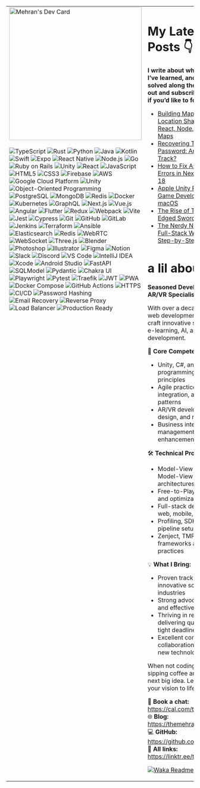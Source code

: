 <table>
  <tr>
    <td valign="top" width="356">
      <a href="https://app.daily.dev/themehrankhan">
        <img src="https://api.daily.dev/devcards/v2/fmsHVWDX4pDUguT7sk0UO.png?type=default&r=mvc" width="356" alt="Mehran's Dev Card"/>
      </a>
      <br/><br/>
      <img src="https://img.shields.io/badge/TypeScript-007ACC?style=for-the-badge&logo=typescript&logoColor=white" alt="TypeScript"/>
      <img src="https://img.shields.io/badge/Rust-000000?style=for-the-badge&logo=rust&logoColor=white" alt="Rust"/>
      <img src="https://img.shields.io/badge/Python-3776AB?style=for-the-badge&logo=python&logoColor=white" alt="Python"/>
      <img src="https://img.shields.io/badge/Java-ED8B00?style=for-the-badge&logo=openjdk&logoColor=white" alt="Java"/>
      <img src="https://img.shields.io/badge/Kotlin-7F52FF?style=for-the-badge&logo=kotlin&logoColor=white" alt="Kotlin"/>
      <img src="https://img.shields.io/badge/Swift-FA7343?style=for-the-badge&logo=swift&logoColor=white" alt="Swift"/>
      <img src="https://img.shields.io/badge/Expo-000020?style=for-the-badge&logo=expo&logoColor=white" alt="Expo"/>
      <img src="https://img.shields.io/badge/React_Native-20232A?style=for-the-badge&logo=react&logoColor=61DAFB" alt="React Native"/>
      <img src="https://img.shields.io/badge/Node.js-43853D?style=for-the-badge&logo=node.js&logoColor=white" alt="Node.js"/>
      <img src="https://img.shields.io/badge/Go-00ADD8?style=for-the-badge&logo=go&logoColor=white" alt="Go"/>
      <img src="https://img.shields.io/badge/Ruby_on_Rails-CC0000?style=for-the-badge&logo=ruby-on-rails&logoColor=white" alt="Ruby on Rails"/>
      <img src="https://img.shields.io/badge/Unity-100000?style=for-the-badge&logo=unity&logoColor=white" alt="Unity"/>
      <img src="https://img.shields.io/badge/React-20232A?style=for-the-badge&logo=react&logoColor=61DAFB" alt="React"/>
      <img src="https://img.shields.io/badge/JavaScript-F7DF1E?style=for-the-badge&logo=javascript&logoColor=black" alt="JavaScript"/>
      <img src="https://img.shields.io/badge/HTML5-E34F26?style=for-the-badge&logo=html5&logoColor=white" alt="HTML5"/>
      <img src="https://img.shields.io/badge/CSS3-1572B6?style=for-the-badge&logo=css3&logoColor=white" alt="CSS3"/>
      <img src="https://img.shields.io/badge/Firebase-039BE5?style=for-the-badge&logo=firebase&logoColor=white" alt="Firebase"/>
      <img src="https://img.shields.io/badge/AWS-FF9900?style=for-the-badge&logo=amazon-aws&logoColor=white" alt="AWS"/>
      <img src="https://img.shields.io/badge/Google_Cloud-4285F4?style=for-the-badge&logo=google-cloud&logoColor=white" alt="Google Cloud Platform"/>
      <img src="https://img.shields.io/badge/Unity-100000?style=for-the-badge&logo=unity&logoColor=white" alt="Unity"/>
      <img src="https://img.shields.io/badge/OOP-4A90E2?style=for-the-badge&logo=object-oriented-programming&logoColor=white" alt="Object-Oriented Programming"/>
      <img src="https://img.shields.io/badge/PostgreSQL-316192?style=for-the-badge&logo=postgresql&logoColor=white" alt="PostgreSQL"/>
      <img src="https://img.shields.io/badge/MongoDB-4EA94B?style=for-the-badge&logo=mongodb&logoColor=white" alt="MongoDB"/>
      <img src="https://img.shields.io/badge/Redis-DC382D?style=for-the-badge&logo=redis&logoColor=white" alt="Redis"/>
      <img src="https://img.shields.io/badge/Docker-2496ED?style=for-the-badge&logo=docker&logoColor=white" alt="Docker"/>
      <img src="https://img.shields.io/badge/Kubernetes-326CE5?style=for-the-badge&logo=kubernetes&logoColor=white" alt="Kubernetes"/>
      <img src="https://img.shields.io/badge/GraphQL-E10098?style=for-the-badge&logo=graphql&logoColor=white" alt="GraphQL"/>
      <img src="https://img.shields.io/badge/Next.js-000000?style=for-the-badge&logo=next.js&logoColor=white" alt="Next.js"/>
      <img src="https://img.shields.io/badge/Vue.js-4FC08D?style=for-the-badge&logo=vue.js&logoColor=white" alt="Vue.js"/>
      <img src="https://img.shields.io/badge/Angular-DD0031?style=for-the-badge&logo=angular&logoColor=white" alt="Angular"/>
      <img src="https://img.shields.io/badge/Flutter-02569B?style=for-the-badge&logo=flutter&logoColor=white" alt="Flutter"/>
      <img src="https://img.shields.io/badge/Redux-593D88?style=for-the-badge&logo=redux&logoColor=white" alt="Redux"/>
      <img src="https://img.shields.io/badge/Webpack-8DD6F9?style=for-the-badge&logo=webpack&logoColor=black" alt="Webpack"/>
      <img src="https://img.shields.io/badge/Vite-646CFF?style=for-the-badge&logo=vite&logoColor=white" alt="Vite"/>
      <img src="https://img.shields.io/badge/Jest-C21325?style=for-the-badge&logo=jest&logoColor=white" alt="Jest"/>
      <img src="https://img.shields.io/badge/Cypress-17202C?style=for-the-badge&logo=cypress&logoColor=white" alt="Cypress"/>
      <img src="https://img.shields.io/badge/Git-F05032?style=for-the-badge&logo=git&logoColor=white" alt="Git"/>
      <img src="https://img.shields.io/badge/GitHub-100000?style=for-the-badge&logo=github&logoColor=white" alt="GitHub"/>
      <img src="https://img.shields.io/badge/GitLab-FCA121?style=for-the-badge&logo=gitlab&logoColor=black" alt="GitLab"/>
      <img src="https://img.shields.io/badge/Jenkins-D24939?style=for-the-badge&logo=jenkins&logoColor=white" alt="Jenkins"/>
      <img src="https://img.shields.io/badge/Terraform-7B42BC?style=for-the-badge&logo=terraform&logoColor=white" alt="Terraform"/>
      <img src="https://img.shields.io/badge/Ansible-EE0000?style=for-the-badge&logo=ansible&logoColor=white" alt="Ansible"/>
      <img src="https://img.shields.io/badge/Elasticsearch-005571?style=for-the-badge&logo=elasticsearch&logoColor=white" alt="Elasticsearch"/>
      <img src="https://img.shields.io/badge/Redis-DC382D?style=for-the-badge&logo=redis&logoColor=white" alt="Redis"/>
      <img src="https://img.shields.io/badge/WebRTC-333333?style=for-the-badge&logo=webrtc&logoColor=white" alt="WebRTC"/>
      <img src="https://img.shields.io/badge/WebSocket-010101?style=for-the-badge&logo=socket.io&logoColor=white" alt="WebSocket"/>
      <img src="https://img.shields.io/badge/Three.js-000000?style=for-the-badge&logo=three.js&logoColor=white" alt="Three.js"/>
      <img src="https://img.shields.io/badge/Blender-F5792A?style=for-the-badge&logo=blender&logoColor=white" alt="Blender"/>
      <img src="https://img.shields.io/badge/Photoshop-31A8FF?style=for-the-badge&logo=adobe-photoshop&logoColor=white" alt="Photoshop"/>
      <img src="https://img.shields.io/badge/Illustrator-FF9A00?style=for-the-badge&logo=adobe-illustrator&logoColor=white" alt="Illustrator"/>
      <img src="https://img.shields.io/badge/Figma-F24E1E?style=for-the-badge&logo=figma&logoColor=white" alt="Figma"/>
      <img src="https://img.shields.io/badge/Notion-000000?style=for-the-badge&logo=notion&logoColor=white" alt="Notion"/>
      <img src="https://img.shields.io/badge/Slack-4A154B?style=for-the-badge&logo=slack&logoColor=white" alt="Slack"/>
      <img src="https://img.shields.io/badge/Discord-5865F2?style=for-the-badge&logo=discord&logoColor=white" alt="Discord"/>
      <img src="https://img.shields.io/badge/VS_Code-007ACC?style=for-the-badge&logo=visual-studio-code&logoColor=white" alt="VS Code"/>
      <img src="https://img.shields.io/badge/IntelliJ_IDEA-000000?style=for-the-badge&logo=intellij-idea&logoColor=white" alt="IntelliJ IDEA"/>
      <img src="https://img.shields.io/badge/Xcode-007ACC?style=for-the-badge&logo=xcode&logoColor=white" alt="Xcode"/>
      <img src="https://img.shields.io/badge/Android_Studio-3DDC84?style=for-the-badge&logo=android-studio&logoColor=white" alt="Android Studio"/>
      <img src="https://img.shields.io/badge/FastAPI-009688?style=for-the-badge&logo=fastapi&logoColor=white" alt="FastAPI"/>
      <img src="https://img.shields.io/badge/SQLModel-336791?style=for-the-badge&logo=sqlalchemy&logoColor=white" alt="SQLModel"/>
      <img src="https://img.shields.io/badge/Pydantic-E92063?style=for-the-badge&logo=pydantic&logoColor=white" alt="Pydantic"/>
      <img src="https://img.shields.io/badge/Chakra_UI-319795?style=for-the-badge&logo=chakra-ui&logoColor=white" alt="Chakra UI"/>
      <img src="https://img.shields.io/badge/Playwright-45ba4b?style=for-the-badge&logo=playwright&logoColor=white" alt="Playwright"/>
      <img src="https://img.shields.io/badge/Pytest-0A9EDC?style=for-the-badge&logo=pytest&logoColor=white" alt="Pytest"/>
      <img src="https://img.shields.io/badge/Traefik-24A1C1?style=for-the-badge&logo=traefik&logoColor=white" alt="Traefik"/>
      <img src="https://img.shields.io/badge/JWT-000000?style=for-the-badge&logo=json-web-tokens&logoColor=white" alt="JWT"/>
      <img src="https://img.shields.io/badge/PWA-5A0FC8?style=for-the-badge&logo=pwa&logoColor=white" alt="PWA"/>
      <img src="https://img.shields.io/badge/Docker_Compose-2496ED?style=for-the-badge&logo=docker&logoColor=white" alt="Docker Compose"/>
      <img src="https://img.shields.io/badge/GitHub_Actions-2088FF?style=for-the-badge&logo=github-actions&logoColor=white" alt="GitHub Actions"/>
      <img src="https://img.shields.io/badge/HTTPS-009639?style=for-the-badge&logo=lets-encrypt&logoColor=white" alt="HTTPS"/>
      <img src="https://img.shields.io/badge/CI/CD-FF6B6B?style=for-the-badge&logo=github-actions&logoColor=white" alt="CI/CD"/>
      <img src="https://img.shields.io/badge/Password_Hashing-FF5722?style=for-the-badge&logo=bcrypt&logoColor=white" alt="Password Hashing"/>
      <img src="https://img.shields.io/badge/Email_Recovery-4285F4?style=for-the-badge&logo=gmail&logoColor=white" alt="Email Recovery"/>
      <img src="https://img.shields.io/badge/Reverse_Proxy-FF9800?style=for-the-badge&logo=traefik&logoColor=white" alt="Reverse Proxy"/>
      <img src="https://img.shields.io/badge/Load_Balancer-4CAF50?style=for-the-badge&logo=traefik&logoColor=white" alt="Load Balancer"/>
      <img src="https://img.shields.io/badge/Production_Ready-8BC34A?style=for-the-badge&logo=check-circle&logoColor=white" alt="Production Ready"/>
    </td>
    <td valign="top">

# My Latest Blog Posts 👇
**I write about what I’m building, what I’ve learned, and the problems I’ve solved along the way. Check them out and subscribe to the newsletter if you’d like to follow along.**

<!-- HASHNODE_BLOG:START -->
- [Building MapSpot: A Modern Location Sharing Platform with React, Node.js, and Interactive Maps](https://themehrankhan.hashnode.dev/building-mapspot-a-modern-location-sharing-platform-with-react-nodejs-and-interactive-maps)
- [Recovering Toast Wallet Password: Are We on the Right Track?](https://themehrankhan.hashnode.dev/recovering-toast-wallet-password-are-we-on-the-right-track)
- [How to Fix Async Component Errors in NextJS 13+ with React 18](https://themehrankhan.hashnode.dev/how-to-fix-async-component-errors-in-nextjs-13-with-react-18)
- [Apple Unity Plug-Ins: Elevating Game Development for iOS and macOS](https://themehrankhan.hashnode.dev/apple-unity-plug-ins-elevating-game-development-for-ios-and-macos)
- [The Rise of Telegram: A Double-Edged Sword](https://themehrankhan.hashnode.dev/the-rise-of-telegram-a-double-edged-sword)
- [The Nerdy Nomad: Building a Full-Stack Web Application—A Step-by-Step Guide](https://themehrankhan.hashnode.dev/the-nerdy-nomad-building-a-full-stack-web-applicationa-step-by-step-guide)

<!-- HASHNODE_BLOG:END -->

# a lil about me
**Seasoned Developer | Unity & AR/VR Specialist | Digital Nomad**

With over a decade of experience in web development, Java, and Unity, I craft innovative solutions for fintech, e-learning, AI, and game development.

🚀 **Core Competencies:**
- Unity, C#, and object-oriented programming with SOLID design principles
- Agile practices, REST API integration, and software design patterns
- AR/VR development, game design, and rapid prototyping
- Business intelligence, project management, and KPI enhancement

🛠️ **Technical Proficiencies:**
- Model-View-Presenter (MVP) & Model-View-Controller (MVC) architectures
- Free-to-Play (F2P) best practices and optimization techniques
- Full-stack development across web, mobile, and game platforms
- Profiling, SDK integration, and pipeline setup
- Zenject, TMPro, DoTween frameworks and clean code practices

💡 **What I Bring:**
- Proven track record creating innovative solutions for diverse industries
- Strong advocate for clean code and effective problem-solving
- Thriving in remote environments, delivering quality projects under tight deadlines
- Excellent communication, collaboration, and adaptability to new technologies

When not coding, you'll find me sipping coffee and brainstorming the next big idea. Let's connect and bring your vision to life!

📆 **Book a chat:** https://cal.com/themehrankhan  
🌐 **Blog:** https://themehrankhan.hashnode.dev/  
💻 **GitHub:** https://github.com/themehrankhan  
🔗 **All links:** https://linktr.ee/themehrankhan


[![Waka Readme](https://github.com/TheMehranKhan/themehrankhan/actions/workflows/main.yml/badge.svg)](https://github.com/TheMehranKhan/themehrankhan/actions/workflows/main.yml)
[![Hashnode Posts](https://github.com/TheMehranKhan/themehrankhan/actions/workflows/hashnode.yml/badge.svg)](https://github.com/TheMehranKhan/themehrankhan/actions/workflows/hashnode.yml)
    </td>
  </tr>
</table>
